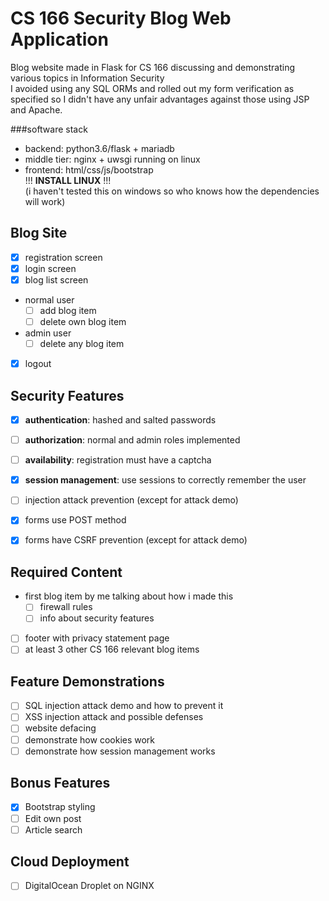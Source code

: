 CS 166 Security Blog Web Application
====================================

Blog website made in Flask for CS 166 discussing and demonstrating various topics in Information Security  
I avoided using any SQL ORMs and rolled out my form verification as specified so I didn't have any unfair advantages against those using JSP and Apache.  

###software stack
- backend: python3.6/flask + mariadb
- middle tier: nginx + uwsgi running on linux
- frontend: html/css/js/bootstrap  
!!! **INSTALL LINUX** !!!<br/>
(i haven't tested this on windows so who knows how the dependencies will work)<br/>

Blog Site
---------
- [X] registration screen
- [X] login screen
- [X] blog list screen
- normal user
    - [ ] add blog item
    - [ ] delete own blog item
- admin user
    - [ ] delete any blog item
- [X] logout

Security Features
-----------------
- [X] **authentication**: hashed and salted passwords
- [ ] **authorization**: normal and admin roles implemented
- [ ] **availability**: registration must have a captcha
- [X] **session management**: use sessions to correctly remember the user
- [ ] injection attack prevention (except for attack demo)
- [X] forms use POST method
- [X] forms have CSRF prevention (except for attack demo)


Required Content
----------------
- first blog item by me talking about how i made this
    - [ ] firewall rules
    - [ ] info about security features
- [ ] footer with privacy statement page
- [ ] at least 3 other CS 166 relevant blog items

Feature Demonstrations
----------------------
- [ ] SQL injection attack demo and how to prevent it
- [ ] XSS injection attack and possible defenses
- [ ] website defacing
- [ ] demonstrate how cookies work
- [ ] demonstrate how session management works
 
Bonus Features
--------------
- [X] Bootstrap styling
- [ ] Edit own post
- [ ] Article search

Cloud Deployment
---------------
- [ ] DigitalOcean Droplet on NGINX
